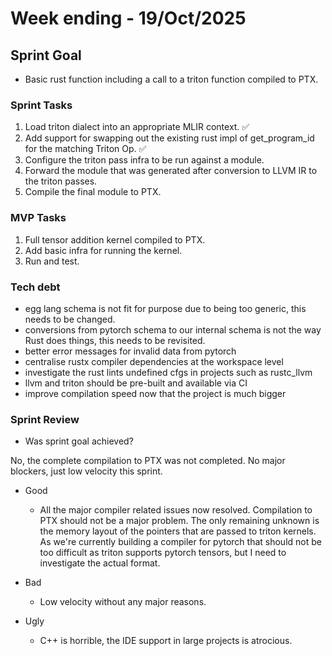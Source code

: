 # Week ending - 19/Oct/2025

## Sprint Goal

- Basic rust function including a call to a triton function compiled to PTX.

### Sprint Tasks

1. Load triton dialect into an appropriate MLIR context. ✅
2. Add support for swapping out the existing rust impl of get_program_id for the matching Triton Op. ✅
3. Configure the triton pass infra to be run against a module.
4. Forward the module that was generated after conversion to LLVM IR to the triton passes.
5. Compile the final module to PTX.

### MVP Tasks

1. Full tensor addition kernel compiled to PTX.
2. Add basic infra for running the kernel.
3. Run and test.

### Tech debt

- egg lang schema is not fit for purpose due to being too generic, this needs to be changed.
- conversions from pytorch schema to our internal schema is not the way Rust does things, this needs to be revisited.
- better error messages for invalid data from pytorch
- centralise rustx compiler dependencies at the workspace level
- investigate the rust lints undefined cfgs in projects such as rustc_llvm
- llvm and triton should be pre-built and available via CI
- improve compilation speed now that the project is much bigger

### Sprint Review

- Was sprint goal achieved?

No, the complete compilation to PTX was not completed. No major blockers, just low velocity this sprint.

- Good
  - All the major compiler related issues now resolved. Compilation to PTX should not be a major problem. The only remaining unknown is the memory layout of the pointers that are passed to triton kernels. As we're currently building a compiler for pytorch that should not be too difficult as triton supports pytorch tensors, but I need to investigate the actual format.

- Bad
  - Low velocity without any major reasons.

- Ugly
  - C++ is horrible, the IDE support in large projects is atrocious.

